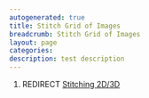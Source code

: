```yaml
---
autogenerated: true
title: Stitch Grid of Images
breadcrumb: Stitch Grid of Images
layout: page
categories: 
description: test description
---
```


1.  REDIRECT [Stitching 2D/3D](Stitching_2D/3D )

